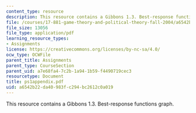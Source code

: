 ```yaml
---
content_type: resource
description: This resource contains a Gibbons 1.3. Best-response functions graph.
file: /courses/17-881-game-theory-and-political-theory-fall-2004/a6542b22da40983fc294bc2612c0a019_ps1appendix.pdf
file_size: 13056
file_type: application/pdf
learning_resource_types:
- Assignments
license: https://creativecommons.org/licenses/by-nc-sa/4.0/
ocw_type: OCWFile
parent_title: Assignments
parent_type: CourseSection
parent_uid: a7e68fa4-7c2b-1a94-1b59-f4490719cec3
resourcetype: Document
title: ps1appendix.pdf
uid: a6542b22-da40-983f-c294-bc2612c0a019
---
```

This resource contains a Gibbons 1.3. Best-response functions graph.